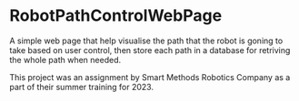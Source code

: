 # RobotPathControlWebPage

A simple web page that help visualise the path that the robot is goning to take based on user control, then store each path in a database for retriving the whole path when needed.

This project was an assignment by Smart Methods Robotics Company as a part of their summer training for 2023.
